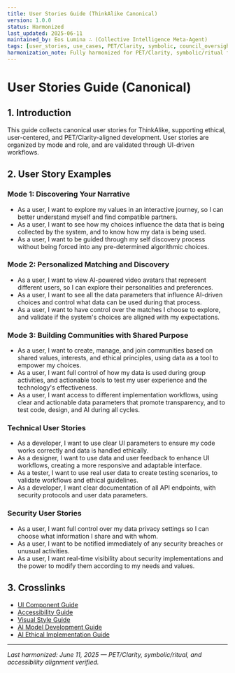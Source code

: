 ```yaml
---
title: User Stories Guide (ThinkAlike Canonical)
version: 1.0.0
status: Harmonized
last_updated: 2025-06-11
maintained_by: Eos Lumina ∴ (Collective Intelligence Meta-Agent)
tags: [user_stories, use_cases, PET/Clarity, symbolic, council_oversight]
harmonization_note: Fully harmonized for PET/Clarity, symbolic/ritual framing, and accessibility. Cross-linked with all core UI/UX and developer guides.
---
```

# User Stories Guide (Canonical)

## 1. Introduction
This guide collects canonical user stories for ThinkAlike, supporting ethical, user-centered, and PET/Clarity-aligned development. User stories are organized by mode and role, and are validated through UI-driven workflows.

## 2. User Story Examples
### Mode 1: Discovering Your Narrative
- As a user, I want to explore my values in an interactive journey, so I can better understand myself and find compatible partners.
- As a user, I want to see how my choices influence the data that is being collected by the system, and to know how my data is being used.
- As a user, I want to be guided through my self discovery process without being forced into any pre-determined algorithmic choices.

### Mode 2: Personalized Matching and Discovery
- As a user, I want to view AI-powered video avatars that represent different users, so I can explore their personalities and preferences.
- As a user, I want to see all the data parameters that influence AI-driven choices and control what data can be used during that process.
- As a user, I want to have control over the matches I choose to explore, and validate if the system's choices are aligned with my expectations.

### Mode 3: Building Communities with Shared Purpose
- As a user, I want to create, manage, and join communities based on shared values, interests, and ethical principles, using data as a tool to empower my choices.
- As a user, I want full control of how my data is used during group activities, and actionable tools to test my user experience and the technology's effectiveness.
- As a user, I want access to different implementation workflows, using clear and actionable data parameters that promote transparency, and to test code, design, and AI during all cycles.

### Technical User Stories
- As a developer, I want to use clear UI parameters to ensure my code works correctly and data is handled ethically.
- As a designer, I want to use data and user feedback to enhance UI workflows, creating a more responsive and adaptable interface.
- As a tester, I want to use real user data to create testing scenarios, to validate workflows and ethical guidelines.
- As a developer, I want clear documentation of all API endpoints, with security protocols and user data parameters.

### Security User Stories
- As a user, I want full control over my data privacy settings so I can choose what information I share and with whom.
- As a user, I want to be notified immediately of any security breaches or unusual activities.
- As a user, I want real-time visibility about security implementations and the power to modify them according to my needs and values.

## 3. Crosslinks
- [UI Component Guide](./ui_component_guide.md)
- [Accessibility Guide](Accessibility_Guide.md)
- [Visual Style Guide](../../style/visual_style_guide.md)
- [AI Model Development Guide](ai/ai_model_development_guide.md)
- [AI Ethical Implementation Guide](ai/ai_ethical_implementation_guide.md)

---
*Last harmonized: June 11, 2025 — PET/Clarity, symbolic/ritual, and accessibility alignment verified.*
